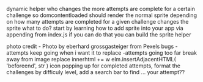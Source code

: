 dynamic helper who changes the more  attempts are complete for a certain challenge
so domcontentloaded should render the normal sprite
depending on how many attempts are completed for a given challenge changes the sprite
what to do?
start by learning how to add  sprite into your app via appending from index.js
if you can do that you can build the sprite helper

photo credit - Photo by eberhard grossgasteiger from Pexels
bugs - attempts keep going when i want it to replace
-attempts going too far break away from image
replace innerhtml += w elm.insertAdjacentHTML( 'beforeend', str )
icon popping up for completed attempts, format the challenges by difficuly level, add a search bar to find ... your attempt??
